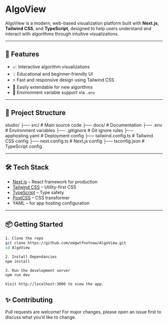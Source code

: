 # AlgoView

AlgoView is a modern, web-based visualization platform built with **Next.js**, **Tailwind CSS**, and **TypeScript**, designed to help users understand and interact with algorithms through intuitive visualizations.

---

## 🚀 Features

- 📈 Interactive algorithm visualizations
- 💡 Educational and beginner-friendly UI
- ⚡ Fast and responsive design using Tailwind CSS
- 🔧 Easily extendable for new algorithms
- 🔐 Environment variable support via `.env`

---

## 📁 Project Structure
studio/
├── src/                 # Main source code
├── docs/                # Documentation
├── .env                 # Environment variables
├── .gitignore           # Git ignore rules
├── apphosting.yaml      # Deployment config
├── tailwind.config.ts   # Tailwind CSS config
├── next.config.ts       # Next.js config
├── tsconfig.json        # TypeScript config

---

## 🛠️ Tech Stack

- [Next.js](https://nextjs.org/) – React framework for production
- [Tailwind CSS](https://tailwindcss.com/) – Utility-first CSS
- [TypeScript](https://www.typescriptlang.org/) – Type safety
- [PostCSS](https://postcss.org/) – CSS transformer
- YAML – for app hosting configuration

---

## 📦 Getting Started


```bash
1. Clone the repo
git clone https://github.com/omgwtfnotnow/AlgoView.git
cd AlgoView

2. Install Dependancies
npm install

3. Run the development server
npm run dev

Visit http://localhost:3000 to view the app.
```
## ✨ Contributing

Pull requests are welcome! For major changes, please open an issue first to discuss what you’d like to change.

